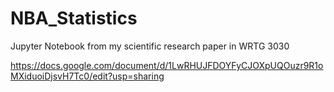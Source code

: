 # NBA_Statistics
Jupyter Notebook from my scientific research paper in WRTG 3030

https://docs.google.com/document/d/1LwRHUJFDOYFyCJOXpUQOuzr9R1oMXiduoiDjsvH7Tc0/edit?usp=sharing
